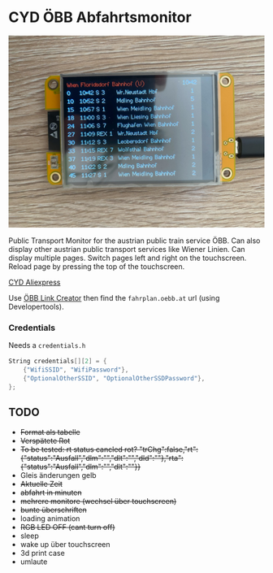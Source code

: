 # CYD ÖBB Abfahrtsmonitor

![monitor](monitor.jpg)

Public Transport Monitor for the austrian public train service ÖBB. Can also display other austrian public transport services like Wiener Linien.
Can display multiple pages. Switch pages left and right on the touchscreen. Reload page by pressing the top of the touchscreen.

[CYD Aliexpress](https://de.aliexpress.com/item/1005004961285750.html?aff_fcid=75d5121dd0b844bf9db3c8060445c3d1-1741711174865-05199-_DkSpIjB&tt=CPS_NORMAL&aff_fsk=_DkSpIjB&aff_platform=shareComponent-detail&aff_trace_key=75d5121dd0b844bf9db3c8060445c3d1-1741711174865-05199-_DkSpIjB&afSmartRedirect=y)

Use [ÖBB Link Creator](https://github.com/Dave2ooo/oebb-link-creator) then find the `fahrplan.oebb.at` url (using Developertools).

### Credentials

Needs a `credentials.h`

```c
String credentials[][2] = {
    {"WifiSSID", "WifiPassword"},
    {"OptionalOtherSSID", "OptionalOtherSSDPassword"},
};
```

## TODO

- ~~Format als tabelle~~
- ~~Verspätete Rot~~
- ~~To be tested: rt status cancled rot? "trChg":false,"rt":{"status":"Ausfall","dlm":"","dlt":"","dld":""},"rta":{"status":"Ausfall","dlm":"","dlt":""}}~~
- Gleis änderungen gelb
- ~~Aktuelle Zeit~~
- ~~abfahrt in minuten~~
- ~~mehrere monitore (wechsel über touchscreen)~~
- ~~bunte überschriften~~
- loading animation
- ~~RGB LED OFF (cant turn off)~~
- sleep
- wake up über touchscreen
- 3d print case
- umlaute

